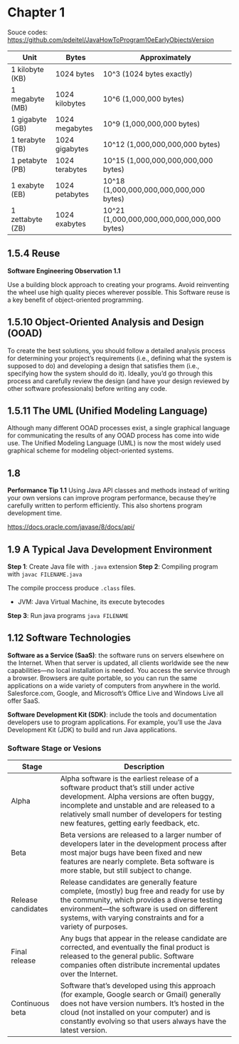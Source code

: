 # Chapter 1

Souce codes: https://github.com/pdeitel/JavaHowToProgram10eEarlyObjectsVersion

Unit | Bytes | Approximately
--- | --- | ---
1 kilobyte (KB) | 1024 bytes | 10^3 (1024 bytes exactly)
1 megabyte (MB) | 1024 kilobytes | 10^6 (1,000,000 bytes)
1 gigabyte (GB) | 1024 megabytes | 10^9 (1,000,000,000 bytes)
1 terabyte (TB) | 1024 gigabytes | 10^12 (1,000,000,000,000 bytes)
1 petabyte (PB) | 1024 terabytes | 10^15 (1,000,000,000,000,000 bytes)
1 exabyte (EB) | 1024 petabytes | 10^18 (1,000,000,000,000,000,000 bytes)
1 zettabyte (ZB) | 1024 exabytes | 10^21 (1,000,000,000,000,000,000,000 bytes)

## 1.5.4 Reuse

<b>Software Engineering Observation 1.1</b>

Use a building block approach to creating your programs. Avoid reinventing the wheel use high quality pieces wherever possible. This Software reuse is a key benefit of object-oriented programming.

## 1.5.10 Object-Oriented Analysis and Design (OOAD)

To create the best solutions, you should follow a detailed analysis process for determining your project’s requirements (i.e., defining what the system is supposed to do) and developing a design that satisfies them (i.e., specifying how the system should do it). Ideally, you’d go through this process and carefully review the design (and have your design reviewed by other software professionals) before writing any code.

## 1.5.11 The UML (Unified Modeling Language)
Although many different OOAD processes exist, a single graphical language for communicating the results of any OOAD process has come into wide use. The Unified Modeling Language (UML) is now the most widely used graphical scheme for modeling object-oriented systems.

## 1.8

<b>Performance Tip 1.1</b>
Using Java API classes and methods instead of writing your own versions can improve program performance, because they’re carefully written to perform efficiently. This also shortens program development time.

https://docs.oracle.com/javase/8/docs/api/

## 1.9 A Typical Java Development Environment

<b>Step 1</b>: Create Java file with ```.java``` extension
<b>Step 2</b>: Compiling program with ```javac FILENAME.java```

The compile proccess produce ```.class``` files.

* JVM: Java Virtual Machine, its execute bytecodes 

<b>Step 3</b>: Run java programs ```java FILENAME```

## 1.12 Software Technologies

<b>Software as a Service (SaaS)</b>: the software runs on servers elsewhere on the Internet. When that server is updated, all clients worldwide see the new capabilities—no local installation is needed. You access the service through a browser. Browsers are quite portable, so you can run the same applications on a wide variety of computers from anywhere in the world. Salesforce.com, Google, and Microsoft’s Office Live and Windows Live all offer SaaS.

<b>Software Development Kit (SDK)</b>: include the tools and documentation developers use to program applications. For example, you’ll use the Java Development Kit (JDK) to build and run Java applications.

### Software Stage or Vesions

| Stage | Description |
| --- | --- |
| Alpha | Alpha software is the earliest release of a software product that’s still under active development. Alpha versions are often buggy, incomplete and unstable and are released to a relatively small number of developers for testing new features, getting early feedback, etc. |
| Beta | Beta versions are released to a larger number of developers later in the development process after most major bugs have been fixed and new features are nearly complete. Beta software is more stable, but still subject to change. |
| Release candidates | Release candidates are generally feature complete, (mostly) bug free and ready for use by the community, which provides a diverse testing environment—the software is used on different systems, with varying constraints and for a variety of purposes. |
| Final release | Any bugs that appear in the release candidate are corrected, and eventually the final product is released to the general public. Software companies often distribute incremental updates over the Internet. |
| Continuous beta | Software that’s developed using this approach (for example, Google search or Gmail) generally does not have version numbers. It’s hosted in the cloud (not installed on your computer) and is constantly evolving so that users always have the latest version. |

